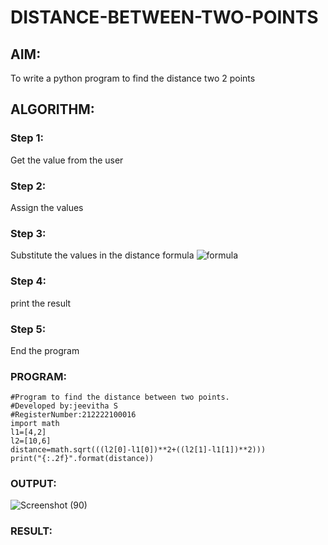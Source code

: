 # DISTANCE-BETWEEN-TWO-POINTS

## AIM:
To write a python program to find the distance two 2 points
## ALGORITHM:

### Step 1: 
Get the value from the user
### Step 2:
Assign the values
### Step 3: 
Substitute the values in the distance formula  ![formula](/formula.jpg)
### Step 4: 
print the result
### Step 5: 
End the program
### PROGRAM:
```
#Program to find the distance between two points.
#Developed by:jeevitha S 
#RegisterNumber:212222100016
import math
l1=[4,2]
l2=[10,6]
distance=math.sqrt(((l2[0]-l1[0])**2+((l2[1]-l1[1])**2)))
print("{:.2f}".format(distance))

```
### OUTPUT:
![Screenshot (90)](https://user-images.githubusercontent.com/123623197/227877280-dd6d7942-a120-47a9-a44b-1ad4be8491d1.png)

### RESULT:

